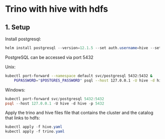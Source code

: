 # Trino with hive with hdfs

## 1. Setup

Install postgresql:

```powershell
helm install postgresql --version=12.1.5 --set auth.username=hive --set auth.password=hive --set auth.database=hive --set primary.extendedConfiguration="password_encryption=md5" --repo https://charts.bitnami.com/bitnami postgresql

```

PostgreSQL can be accessed via port 5432

Unix:

```bash
kubectl port-forward --namespace default svc/postgresql 5432:5432 &
    PGPASSWORD="$POSTGRES_PASSWORD" psql --host 127.0.0.1 -U hive -d hive -p 5432
```

Windows:

```powershell
kubectl port-forward svc/postgresql 5432:5432
psql --host 127.0.0.1 -U hive -d hive -p 5432
```

Apply the trino and hive files file that contains the cluster and the catalog that links to hdfs:

```powershell
kubectl apply -f hive.yaml
kubectl apply -f trino.yaml
```
